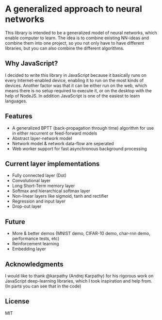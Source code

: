 # A generalized approach to neural networks
This library is intended to be a generalized model of neural networks, which enable computer to learn. The idea is to combine existing NN-ideas and combine them into one project, so you not only have to have different libraries, but you can also combine the different algorithms.

## Why JavaScript?
I decided to write this library in JavaScript because it basically runs on every Internet-enabled device, enabling it to run on the most kinds of devices. Another factor was that it can be either run on the web, which means there is no setup required to execute it, or on the desktop with the help of NodeJS. In addition JavaScript is one of the easiest to learn languages.

## Features
- A generalized BPTT (back-propagation through time) algorithm for use in either recurrent or feed-forward models
- Abstract layer-network model
- Network model & network data-flow are seperated
- Web worker support for fast asynchronous background processing

## Current layer implementations
- Fully connected layer (Dot)
- Convolutional layer
- Long Short-Term memory layer
- Softmax and hierarchical softmax layer
- Non-linear layers like sigmoid, tanh and rectifier
- Regression and input layer
- Drop-out layer

## Future
- More & better demos (MNIST demo, CIFAR-10 demo, char-rnn demo, performance tests, etc)
- Reinforcement learning
- Embedding layer

## Acknowledgments
I would like to thank @karpathy (Andrej Karpathy) for his rigorous work on JavaScript deep-learning libraries, which I took inspiration and help from. (In parts you can see that in the code)

## License
MIT